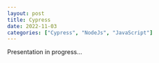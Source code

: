 ```yaml
---
layout: post
title: Cypress
date: 2022-11-03
categories: ["Cypress", "NodeJs", "JavaScript"]
---
```


Presentation in progress...
